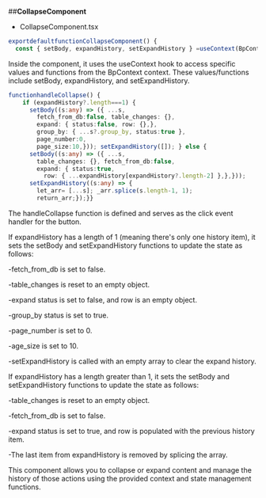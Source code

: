 ##**CollapseComponent**

- CollapseComponent.tsx
```typescript
exportdefaultfunctionCollapseComponent() {
  const { setBody, expandHistory, setExpandHistory } =useContext(BpContext);
```
Inside the component, it uses the useContext hook to access specific values and functions from the BpContext context. These values/functions include setBody, expandHistory, and setExpandHistory.
```typescript
functionhandleCollapse() {
    if (expandHistory?.length===1) {
      setBody((s:any) => ({ ...s,
        fetch_from_db:false, table_changes: {},
        expand: { status:false, row: {},},
        group_by: { ...s?.group_by, status:true },
        page_number:0,
        page_size:10,})); setExpandHistory([]); } else {
      setBody((s:any) => ({ ...s,
        table_changes: {}, fetch_from_db:false,
        expand: { status:true,
          row: { ...expandHistory[expandHistory?.length-2] },},}));
      setExpandHistory((s:any) => {
        let_arr= [...s]; _arr.splice(s.length-1, 1);
        return_arr;});}}
```
The handleCollapse function is defined and serves as the click event handler for the button.

If expandHistory has a length of 1 (meaning there's only one history item), it sets the setBody and setExpandHistory functions to update the state as follows:

-fetch_from_db is set to false.

-table_changes is reset to an empty object.

-expand status is set to false, and row is an empty object.

-group_by status is set to true.

-page_number is set to 0.

-age_size is set to 10.

-setExpandHistory is called with an empty array to clear the expand history.

If expandHistory has a length greater than 1, it sets the setBody and setExpandHistory functions to update the state as follows:

-table_changes is reset to an empty object.

-fetch_from_db is set to false.

-expand status is set to true, and row is populated with the previous history item.

-The last item from expandHistory is removed by splicing the array.

This component allows you to collapse or expand content and manage the history of those actions using the provided context and state management functions.